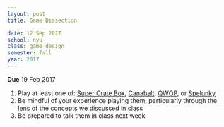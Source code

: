 ```yaml
---
layout: post
title: Game Dissection

date: 12 Sep 2017
school: nyu
class: game design
semester: fall
year: 2017
--- 
```


**Due** 19 Feb 2017


1. Play at least one of: [Super Crate Box](http://supercratebox.com/), [Canabalt](http://adamatomic.com/canabalt/), [QWOP](http://www.foddy.net/Athletics.html), or [Spelunky](http://www.spelunkyworld.com/original.html)
2. Be mindful of your experience playing them, particularly through the lens of the concepts we discussed in class
3. Be prepared to talk them in class next week